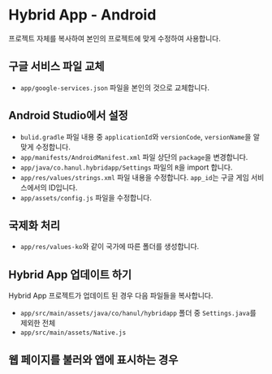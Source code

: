 # Hybrid App - Android
프로젝트 자체를 복사하여 본인의 프로젝트에 맞게 수정하여 사용합니다.

## 구글 서비스 파일 교체
* `app/google-services.json` 파일을 본인의 것으로 교체합니다.

## Android Studio에서 설정
* `bulid.gradle` 파일 내용 중 `applicationId`와 `versionCode`, `versionName`을 알맞게 수정합니다.
* `app/manifests/AndroidManifest.xml` 파일 상단의 `package`을 변경합니다.
* `app/java/co.hanul.hybridapp/Settings` 파일의 `R`을 import 합니다.
* `app/res/values/strings.xml` 파일 내용을 수정합니다. `app_id`는 구글 게임 서비스에서의 ID입니다.
* `app/assets/config.js` 파일을 수정합니다.

## 국제화 처리
* `app/res/values-ko`와 같이 국가에 따른 폴더를 생성합니다.

## Hybrid App 업데이트 하기
Hybrid App 프로젝트가 업데이트 된 경우 다음 파일들을 복사합니다.
* `app/src/main/assets/java/co/hanul/hybridapp` 폴더 중 `Settings.java`를 제외한 전체
* `app/src/main/assets/Native.js`

## 웹 페이지를 불러와 앱에 표시하는 경우
